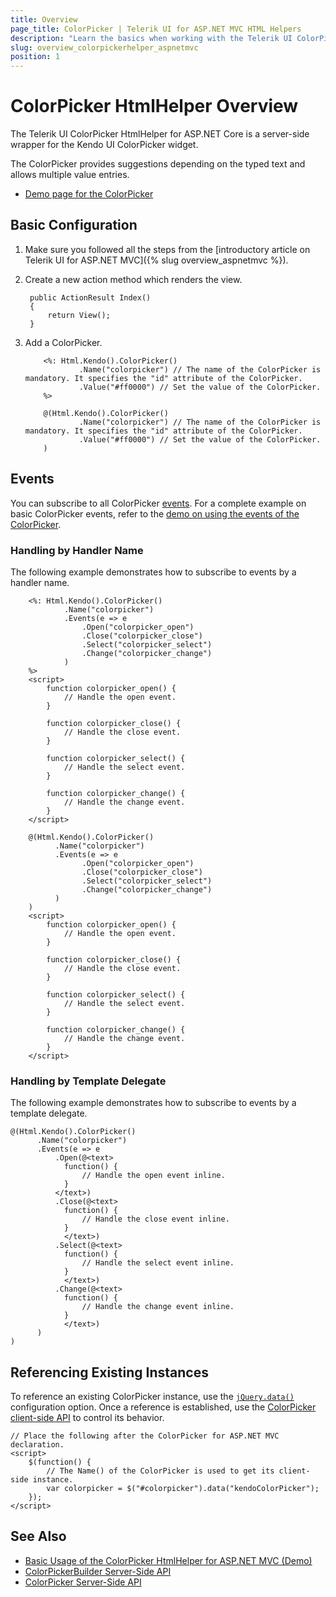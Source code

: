 ```yaml
---
title: Overview
page_title: ColorPicker | Telerik UI for ASP.NET MVC HTML Helpers
description: "Learn the basics when working with the Telerik UI ColorPicker HtmlHelper for ASP.NET MVC."
slug: overview_colorpickerhelper_aspnetmvc
position: 1
---
```


# ColorPicker HtmlHelper Overview

The Telerik UI ColorPicker HtmlHelper for ASP.NET Core is a server-side wrapper for the Kendo UI ColorPicker widget.

The ColorPicker provides suggestions depending on the typed text and allows multiple value entries.

* [Demo page for the ColorPicker](https://demos.telerik.com/aspnet-mvc/colorpicker)

## Basic Configuration

1. Make sure you followed all the steps from the [introductory article on Telerik UI for ASP.NET MVC]({% slug overview_aspnetmvc %}).
1. Create a new action method which renders the view.

        public ActionResult Index()
        {
            return View();
        }

1. Add a ColorPicker.

    ```ASPX
        <%: Html.Kendo().ColorPicker()
                .Name("colorpicker") // The name of the ColorPicker is mandatory. It specifies the "id" attribute of the ColorPicker.
                .Value("#ff0000") // Set the value of the ColorPicker.
        %>
    ```
    ```Razor
        @(Html.Kendo().ColorPicker()
                .Name("colorpicker") // The name of the ColorPicker is mandatory. It specifies the "id" attribute of the ColorPicker.
                .Value("#ff0000") // Set the value of the ColorPicker.
        )
    ```

## Events

You can subscribe to all ColorPicker [events](/api/colorpicker). For a complete example on basic ColorPicker events, refer to the [demo on using the events of the ColorPicker](https://demos.telerik.com/aspnet-mvc/colorpicker/events).

### Handling by Handler Name

The following example demonstrates how to subscribe to events by a handler name.

```ASPX
    <%: Html.Kendo().ColorPicker()
            .Name("colorpicker")
            .Events(e => e
                .Open("colorpicker_open")
                .Close("colorpicker_close")
                .Select("colorpicker_select")
                .Change("colorpicker_change")
            )
    %>
    <script>
        function colorpicker_open() {
            // Handle the open event.
        }

        function colorpicker_close() {
            // Handle the close event.
        }

        function colorpicker_select() {
            // Handle the select event.
        }

        function colorpicker_change() {
            // Handle the change event.
        }
    </script>
```
```Razor
    @(Html.Kendo().ColorPicker()
          .Name("colorpicker")
          .Events(e => e
                .Open("colorpicker_open")
                .Close("colorpicker_close")
                .Select("colorpicker_select")
                .Change("colorpicker_change")
          )
    )
    <script>
        function colorpicker_open() {
            // Handle the open event.
        }

        function colorpicker_close() {
            // Handle the close event.
        }

        function colorpicker_select() {
            // Handle the select event.
        }

        function colorpicker_change() {
            // Handle the change event.
        }
    </script>
```

### Handling by Template Delegate

The following example demonstrates how to subscribe to events by a template delegate.

    @(Html.Kendo().ColorPicker()
          .Name("colorpicker")
          .Events(e => e
              .Open(@<text>
                function() {
                    // Handle the open event inline.
                }
              </text>)
              .Close(@<text>
                function() {
                    // Handle the close event inline.
                }
                </text>)
              .Select(@<text>
                function() {
                    // Handle the select event inline.
                }
                </text>)
              .Change(@<text>
                function() {
                    // Handle the change event inline.
                }
                </text>)
          )
    )

## Referencing Existing Instances

To reference an existing ColorPicker instance, use the [`jQuery.data()`](http://api.jquery.com/jQuery.data/) configuration option. Once a reference is established, use the [ColorPicker client-side API](http://docs.telerik.com/kendo-ui/api/javascript/ui/colorpicker#methods) to control its behavior.

    // Place the following after the ColorPicker for ASP.NET MVC declaration.
    <script>
        $(function() {
            // The Name() of the ColorPicker is used to get its client-side instance.
            var colorpicker = $("#colorpicker").data("kendoColorPicker");
        });
    </script>

## See Also

* [Basic Usage of the ColorPicker HtmlHelper for ASP.NET MVC (Demo)](https://demos.telerik.com/aspnet-mvc/colorpicker)
* [ColorPickerBuilder Server-Side API](http://docs.telerik.com/aspnet-mvc/api/Kendo.Mvc.UI.Fluent/ColorPickerBuilder)
* [ColorPicker Server-Side API](/api/colorpicker)
